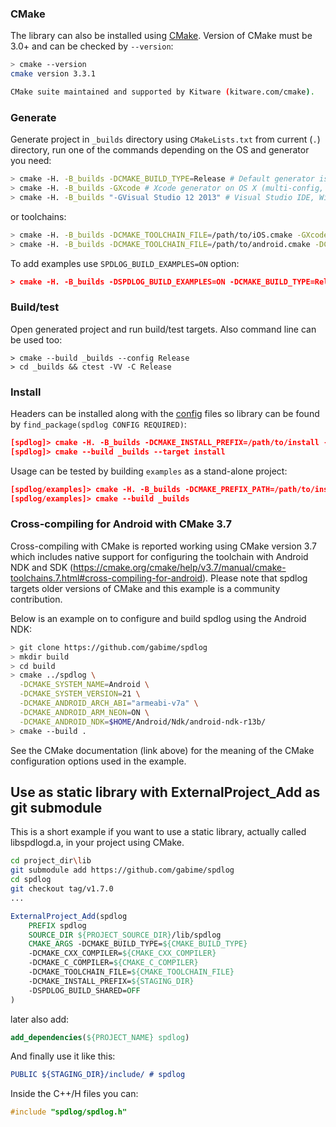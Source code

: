 ### CMake

The library can also be installed using [CMake](http://www.cmake.org/). Version of CMake must be 3.0+ and can be checked by `--version`:
```bash
> cmake --version
cmake version 3.3.1

CMake suite maintained and supported by Kitware (kitware.com/cmake).
```

### Generate

Generate project in `_builds` directory using `CMakeLists.txt` from current (`.`) directory, run one of the commands depending on the OS and generator you need:
```bash
> cmake -H. -B_builds -DCMAKE_BUILD_TYPE=Release # Default generator is Makefile for *nix platform
> cmake -H. -B_builds -GXcode # Xcode generator on OS X (multi-config, no need for CMAKE_BUILD_TYPE)
> cmake -H. -B_builds "-GVisual Studio 12 2013" # Visual Studio IDE, Windows, multi-config
```

or toolchains:
```bash
> cmake -H. -B_builds -DCMAKE_TOOLCHAIN_FILE=/path/to/iOS.cmake -GXcode
> cmake -H. -B_builds -DCMAKE_TOOLCHAIN_FILE=/path/to/android.cmake -DCMAKE_BUILD_TYPE=Release
```

To add examples use `SPDLOG_BUILD_EXAMPLES=ON` option:
```cmake
> cmake -H. -B_builds -DSPDLOG_BUILD_EXAMPLES=ON -DCMAKE_BUILD_TYPE=Release
```

### Build/test

Open generated project and run build/test targets. Also command line can be used too:
```
> cmake --build _builds --config Release
> cd _builds && ctest -VV -C Release
```

### Install

Headers can be installed along with the [config](http://www.cmake.org/cmake/help/v3.3/manual/cmake-packages.7.html#config-file-packages) files so library can be found by `find_package(spdlog CONFIG REQUIRED)`:

```cmake
[spdlog]> cmake -H. -B_builds -DCMAKE_INSTALL_PREFIX=/path/to/install -DCMAKE_BUILD_TYPE=Release
[spdlog]> cmake --build _builds --target install
```

Usage can be tested by building `examples` as a stand-alone project:
```cmake
[spdlog/examples]> cmake -H. -B_builds -DCMAKE_PREFIX_PATH=/path/to/install -DCMAKE_BUILD_TYPE=Release
[spdlog/examples]> cmake --build _builds
```

### Cross-compiling for Android with CMake 3.7

Cross-compiling with CMake is reported working using CMake version 3.7 which includes native support for configuring the toolchain with Android NDK and SDK (https://cmake.org/cmake/help/v3.7/manual/cmake-toolchains.7.html#cross-compiling-for-android). Please note that spdlog targets older versions of CMake and this example is a community contribution.

Below is an example on to configure and build spdlog using the Android NDK:
```bash
> git clone https://github.com/gabime/spdlog
> mkdir build
> cd build 
> cmake ../spdlog \
  -DCMAKE_SYSTEM_NAME=Android \
  -DCMAKE_SYSTEM_VERSION=21 \
  -DCMAKE_ANDROID_ARCH_ABI="armeabi-v7a" \
  -DCMAKE_ANDROID_ARM_NEON=ON \
  -DCMAKE_ANDROID_NDK=$HOME/Android/Ndk/android-ndk-r13b/
> cmake --build .
```

See the CMake documentation (link above) for the meaning of the CMake configuration options used in the example.

## Use as static library with ExternalProject_Add as git submodule

This is a short example if you want to use a static library, actually called libspdlogd.a, in your project using CMake.

```bash
cd project_dir\lib
git submodule add https://github.com/gabime/spdlog
cd spdlog
git checkout tag/v1.7.0
...
```

```cmake
ExternalProject_Add(spdlog
    PREFIX spdlog
    SOURCE_DIR ${PROJECT_SOURCE_DIR}/lib/spdlog
    CMAKE_ARGS -DCMAKE_BUILD_TYPE=${CMAKE_BUILD_TYPE}
    -DCMAKE_CXX_COMPILER=${CMAKE_CXX_COMPILER}
    -DCMAKE_C_COMPILER=${CMAKE_C_COMPILER}
    -DCMAKE_TOOLCHAIN_FILE=${CMAKE_TOOLCHAIN_FILE}
    -DCMAKE_INSTALL_PREFIX=${STAGING_DIR}
    -DSPDLOG_BUILD_SHARED=OFF
)
```

later also add:

```cmake
add_dependencies(${PROJECT_NAME} spdlog)
```

And finally use it like this:

```cmake
PUBLIC ${STAGING_DIR}/include/ # spdlog
```

Inside the C++/H files you can:

```C++
#include "spdlog/spdlog.h"
```